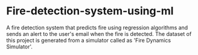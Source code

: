 # Fire-detection-system-using-ml
A fire detection system that predicts fire using regression algorithms and sends an alert to the user's email when the fire is detected. The dataset of this project is generated from a simulator called as 'Fire Dynamics Simulator'.
